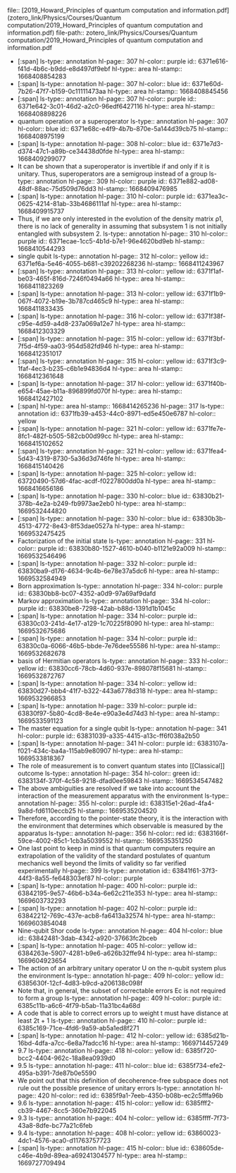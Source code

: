 file:: [2019_Howard_Principles of quantum computation and information.pdf](zotero_link/Physics/Courses/Quantum computation/2019_Howard_Principles of quantum computation and information.pdf)
file-path:: zotero_link/Physics/Courses/Quantum computation/2019_Howard_Principles of quantum computation and information.pdf

- [:span]
  ls-type:: annotation
  hl-page:: 307
  hl-color:: purple
  id:: 6371e616-f41d-4b6c-b9dd-e8d497df9ebf
  hl-type:: area
  hl-stamp:: 1668408854283
- [:span]
  ls-type:: annotation
  hl-page:: 307
  hl-color:: blue
  id:: 6371e60d-7b26-47f7-b159-0c11111473aa
  hl-type:: area
  hl-stamp:: 1668408845456
- [:span]
  ls-type:: annotation
  hl-page:: 307
  hl-color:: purple
  id:: 6371e642-3c01-46d2-a2c0-96edf6427116
  hl-type:: area
  hl-stamp:: 1668408898226
- quantum operation or a superoperator
  ls-type:: annotation
  hl-page:: 307
  hl-color:: blue
  id:: 6371e68c-e4f9-4b7b-870e-5a144d39cb75
  hl-stamp:: 1668408975199
- [:span]
  ls-type:: annotation
  hl-page:: 308
  hl-color:: blue
  id:: 6371e7d3-d374-47c1-a89b-ce34438d0fde
  hl-type:: area
  hl-stamp:: 1668409299077
- It can be shown that a superoperator is invertible if and only if it is unitary. Thus, superoperators are a semigroup instead of a group
  ls-type:: annotation
  hl-page:: 309
  hl-color:: purple
  id:: 6371e882-ad08-48df-88ac-75d509d76dd3
  hl-stamp:: 1668409476985
- [:span]
  ls-type:: annotation
  hl-page:: 310
  hl-color:: purple
  id:: 6371ea3c-0625-4214-81ab-33b4686111af
  hl-type:: area
  hl-stamp:: 1668409915737
- Thus, if we are only interested in the evolution of the density matrix ρ1, there is no lack of generality in assuming that subsystem 1 is not initially entangled with subsystem 2.
  ls-type:: annotation
  hl-page:: 310
  hl-color:: purple
  id:: 6371ecae-1cc5-4b1d-b7e1-96e4620bd9eb
  hl-stamp:: 1668410544293
- single qubit
  ls-type:: annotation
  hl-page:: 312
  hl-color:: yellow
  id:: 6371ef6a-5e46-4055-b681-c39202268236
  hl-stamp:: 1668411243967
- [:span]
  ls-type:: annotation
  hl-page:: 313
  hl-color:: yellow
  id:: 6371f1af-be03-465f-816d-7246f0494a66
  hl-type:: area
  hl-stamp:: 1668411823269
- [:span]
  ls-type:: annotation
  hl-page:: 313
  hl-color:: yellow
  id:: 6371f1b9-067f-4072-b19e-3b787cd465c9
  hl-type:: area
  hl-stamp:: 1668411833435
- [:span]
  ls-type:: annotation
  hl-page:: 316
  hl-color:: yellow
  id:: 6371f38f-c95e-4d59-a4d8-237a069a12e7
  hl-type:: area
  hl-stamp:: 1668412303329
- [:span]
  ls-type:: annotation
  hl-page:: 315
  hl-color:: yellow
  id:: 6371f3bf-7f5d-4f59-aa03-954d582fd946
  hl-type:: area
  hl-stamp:: 1668412351017
- [:span]
  ls-type:: annotation
  hl-page:: 315
  hl-color:: yellow
  id:: 6371f3c9-1faf-4ec3-b235-c6b1e94836d4
  hl-type:: area
  hl-stamp:: 1668412361648
- [:span]
  ls-type:: annotation
  hl-page:: 317
  hl-color:: yellow
  id:: 6371f40b-e654-45ae-b11a-896899fd070f
  hl-type:: area
  hl-stamp:: 1668412427102
- [:span]
  hl-type:: area
  hl-stamp:: 1668414265236
  hl-page:: 317
  ls-type:: annotation
  id:: 6371fb39-a453-44c0-8971-ed5e450e6787
  hl-color:: yellow
- [:span]
  ls-type:: annotation
  hl-page:: 321
  hl-color:: yellow
  id:: 6371fe7e-8fc1-482f-b505-582cb00d99cc
  hl-type:: area
  hl-stamp:: 1668415102652
- [:span]
  ls-type:: annotation
  hl-page:: 321
  hl-color:: yellow
  id:: 6371fea4-5d43-4319-8730-5a36d3d746fe
  hl-type:: area
  hl-stamp:: 1668415140426
- [:span]
  ls-type:: annotation
  hl-page:: 325
  hl-color:: yellow
  id:: 63720490-57d6-4fac-acdf-f0227800dd0a
  hl-type:: area
  hl-stamp:: 1668416656186
- [:span]
  ls-type:: annotation
  hl-page:: 330
  hl-color:: blue
  id:: 63830b21-378b-4e2a-b249-fb9973ae2eb0
  hl-type:: area
  hl-stamp:: 1669532444820
- [:span]
  ls-type:: annotation
  hl-page:: 330
  hl-color:: blue
  id:: 63830b3b-4513-4772-8e43-8f53dae0527a
  hl-type:: area
  hl-stamp:: 1669532475425
- Factorization of the initial state
  ls-type:: annotation
  hl-page:: 331
  hl-color:: purple
  id:: 63830b80-1527-4610-b040-b1121e92a009
  hl-stamp:: 1669532546496
- [:span]
  ls-type:: annotation
  hl-page:: 332
  hl-color:: purple
  id:: 63830ba9-d176-4634-9c4b-6e78e37a5dc6
  hl-type:: area
  hl-stamp:: 1669532584949
- Born approximation
  ls-type:: annotation
  hl-page:: 334
  hl-color:: purple
  id:: 63830bb8-bc07-4352-a0d9-97a69af9dafd
- Markov approximation
  ls-type:: annotation
  hl-page:: 334
  hl-color:: purple
  id:: 63830be8-7298-42ab-b88d-1391d1b1045c
- [:span]
  ls-type:: annotation
  hl-page:: 334
  hl-color:: purple
  id:: 63830c03-241d-4e17-a129-1c70225f8090
  hl-type:: area
  hl-stamp:: 1669532675686
- [:span]
  ls-type:: annotation
  hl-page:: 334
  hl-color:: purple
  id:: 63830c0a-6066-46b5-bbde-7e76dee55586
  hl-type:: area
  hl-stamp:: 1669532682678
- basis of Hermitian operators
  ls-type:: annotation
  hl-page:: 333
  hl-color:: yellow
  id:: 63830cc6-78cb-4d60-937e-898078f15681
  hl-stamp:: 1669532872767
- [:span]
  ls-type:: annotation
  hl-page:: 334
  hl-color:: yellow
  id:: 63830d27-bbb4-41f7-b322-443a6778d318
  hl-type:: area
  hl-stamp:: 1669532966853
- [:span]
  ls-type:: annotation
  hl-page:: 339
  hl-color:: purple
  id:: 63830f97-5b80-4cd8-8e4e-e90a3e4d74d3
  hl-type:: area
  hl-stamp:: 1669533591123
- The master equation for a single qubit
  ls-type:: annotation
  hl-page:: 341
  hl-color:: purple
  id:: 63831039-a335-4415-a13c-ff6f038a2b50
- [:span]
  ls-type:: annotation
  hl-page:: 341
  hl-color:: purple
  id:: 6383107a-f021-434c-ba4a-115ab9e80907
  hl-type:: area
  hl-stamp:: 1669533818367
- The role of measurement is to convert quantum states into [[Classical]] outcome
  ls-type:: annotation
  hl-page:: 354
  hl-color:: green
  id:: 6383134f-370f-4c58-9218-dfad0ee59843
  hl-stamp:: 1669534547482
- The above ambiguities are resolved if we take into account the interaction of the measurement apparatus with the environment
  ls-type:: annotation
  hl-page:: 355
  hl-color:: purple
  id:: 638315e1-26ad-4fa4-9a8d-fd6110eccb25
  hl-stamp:: 1669535204520
- Therefore, according to the pointer-state theory, it is the interaction with the environment that determines which observable is measured by the apparatus
  ls-type:: annotation
  hl-page:: 356
  hl-color:: red
  id:: 6383166f-59ce-4002-85c1-1cb3a5039552
  hl-stamp:: 1669535351250
- One last point to keep in mind is that quantum computers require an extrapolation of the validity of the standard postulates of quantum mechanics well beyond the limits of validity so far verified experimentally
  hl-page:: 399
  ls-type:: annotation
  id:: 63841f61-37f3-44f3-8a55-fe648303ef87
  hl-color:: purple
- [:span]
  ls-type:: annotation
  hl-page:: 400
  hl-color:: purple
  id:: 63842195-9e57-46b6-b34a-6e62c211e353
  hl-type:: area
  hl-stamp:: 1669603732293
- [:span]
  ls-type:: annotation
  hl-page:: 402
  hl-color:: purple
  id:: 63842212-769c-437e-acb8-fa6413a32574
  hl-type:: area
  hl-stamp:: 1669603854048
- Nine-qubit Shor code
  ls-type:: annotation
  hl-page:: 404
  hl-color:: blue
  id:: 63842481-3dab-4342-a920-37663fc2bceb
- [:span]
  ls-type:: annotation
  hl-page:: 405
  hl-color:: yellow
  id:: 6384263e-5907-4281-b9e6-a626b32ffe94
  hl-type:: area
  hl-stamp:: 1669604923654
- The action of an arbitrary unitary operator U on the n-qubit system plus the environment
  ls-type:: annotation
  hl-page:: 409
  hl-color:: yellow
  id:: 6385630f-12cf-4d83-b9cd-a206138c098f
- Note that, in general, the subset of correctable errors Ec is not required to form a group
  ls-type:: annotation
  hl-page:: 409
  hl-color:: purple
  id:: 6385c11b-a6c6-4f79-b5ab-11a31bc4a68d
- A code that is able to correct errors up to weight t must have distance at least 2t + 1
  ls-type:: annotation
  hl-page:: 410
  hl-color:: purple
  id:: 6385c169-71ce-4fd6-9a59-ab5a1ed8f271
- [:span]
  ls-type:: annotation
  hl-page:: 412
  hl-color:: yellow
  id:: 6385d21b-16bd-4dfa-a7cc-6e8a7fadcc16
  hl-type:: area
  hl-stamp:: 1669714457249
- 9.7
  ls-type:: annotation
  hl-page:: 418
  hl-color:: yellow
  id:: 6385f720-bcc2-4404-962c-18a8ea0939d0
- 9.5
  ls-type:: annotation
  hl-page:: 411
  hl-color:: blue
  id:: 6385f734-efe2-495a-b391-7de87b0e5590
- We point out that this definition of decoherence-free subspace does not rule out the possible presence of unitary errors
  ls-type:: annotation
  hl-page:: 420
  hl-color:: red
  id:: 6385f9a1-7eeb-4350-b08b-ec2c5fffa96b
- 9.6
  ls-type:: annotation
  hl-page:: 415
  hl-color:: yellow
  id:: 6385fff2-cb39-4467-8cc5-360e7b922045
- 9.3
  ls-type:: annotation
  hl-page:: 404
  hl-color:: yellow
  id:: 6385ffff-7f73-43a8-8dfe-bc77a21c6feb
- 9.4
  ls-type:: annotation
  hl-page:: 408
  hl-color:: yellow
  id:: 63860023-4dc1-4576-aca0-d11763757723
- [:span]
  ls-type:: annotation
  hl-page:: 415
  hl-color:: blue
  id:: 638605de-c46e-4b9d-89ea-a69241304577
  hl-type:: area
  hl-stamp:: 1669727709494